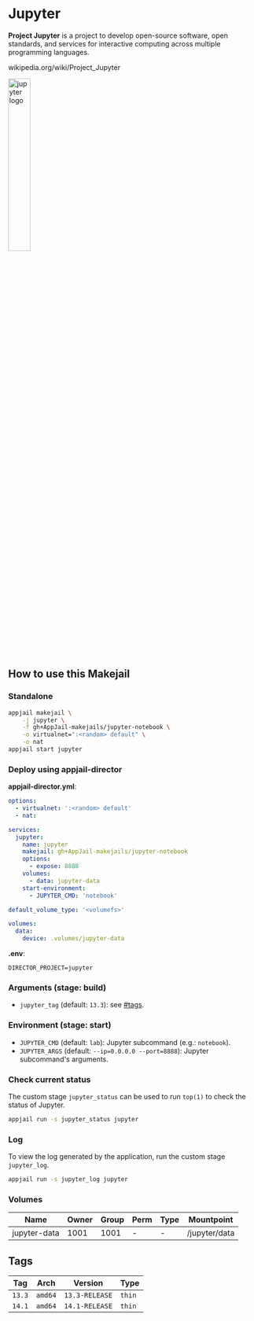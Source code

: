 # Jupyter

**Project Jupyter** is a project to develop open-source software, open standards, and services for interactive computing across multiple programming languages.

wikipedia.org/wiki/Project_Jupyter

<img src="https://upload.wikimedia.org/wikipedia/commons/thumb/3/38/Jupyter_logo.svg/1200px-Jupyter_logo.svg.png" alt="jupyter logo" width="30%" height="auto">

## How to use this Makejail

### Standalone

```sh
appjail makejail \
    -j jupyter \
    -f gh+AppJail-makejails/jupyter-notebook \
    -o virtualnet=":<random> default" \
    -o nat
appjail start jupyter
```

### Deploy using appjail-director

**appjail-director.yml**:

```yaml
options:
  - virtualnet: ':<random> default'
  - nat:

services:
  jupyter:
    name: jupyter
    makejail: gh+AppJail-makejails/jupyter-notebook
    options:
      - expose: 8888
    volumes:
      - data: jupyter-data
    start-environment:
      - JUPYTER_CMD: 'notebook'

default_volume_type: '<volumefs>'

volumes:
  data:
    device: .volumes/jupyter-data
```

**.env**:

```
DIRECTOR_PROJECT=jupyter
```

### Arguments (stage: build)

* `jupyter_tag` (default: `13.3`): see [#tags](#tags).

### Environment (stage: start)

* `JUPYTER_CMD` (default: `lab`): Jupyter subcommand (e.g.: `notebook`).
* `JUPYTER_ARGS` (default: `--ip=0.0.0.0 --port=8888`): Jupyter subcommand's arguments.

### Check current status

The custom stage `jupyter_status` can be used to run `top(1)` to check the status of Jupyter.

```sh
appjail run -s jupyter_status jupyter
```

### Log

To view the log generated by the application, run the custom stage `jupyter_log`.

```sh
appjail run -s jupyter_log jupyter
```

### Volumes

| Name          | Owner | Group | Perm | Type | Mountpoint     |
| ------------- | ----- | ----- | ---- | ---- | -------------- |
| jupyter-data | 1001  | 1001  |  -   |  -   | /jupyter/data  |

## Tags

| Tag    | Arch    | Version        | Type   |
| ------ | ------- | -------------- | ------ |
| `13.3` | `amd64` | `13.3-RELEASE` | `thin` |
| `14.1` | `amd64` | `14.1-RELEASE` | `thin` |
